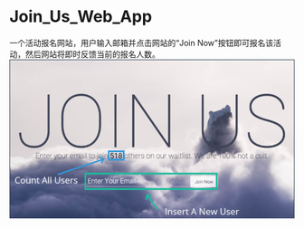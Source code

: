 # Join_Us_Web_App
一个活动报名网站，用户输入邮箱并点击网站的“Join Now”按钮即可报名该活动，然后网站将即时反馈当前的报名人数。
![Join Us](https://github.com/Sonia-96/Join_Us_Web_App/blob/master/join_us.png)
